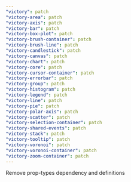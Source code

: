 ```yaml
---
"victory": patch
"victory-area": patch
"victory-axis": patch
"victory-bar": patch
"victory-box-plot": patch
"victory-brush-container": patch
"victory-brush-line": patch
"victory-candlestick": patch
"victory-canvas": patch
"victory-chart": patch
"victory-core": patch
"victory-cursor-container": patch
"victory-errorbar": patch
"victory-group": patch
"victory-histogram": patch
"victory-legend": patch
"victory-line": patch
"victory-pie": patch
"victory-polar-axis": patch
"victory-scatter": patch
"victory-selection-container": patch
"victory-shared-events": patch
"victory-stack": patch
"victory-tooltip": patch
"victory-voronoi": patch
"victory-voronoi-container": patch
"victory-zoom-container": patch
---
```


Remove prop-types dependency and definitions
